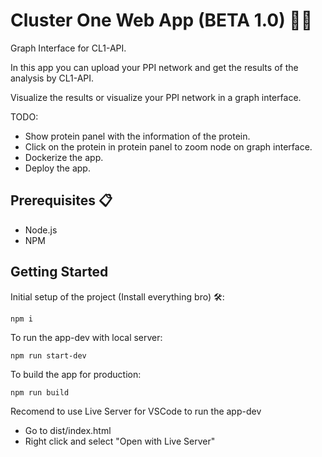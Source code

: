 # Cluster One Web App (BETA 1.0) 🧬🧬

Graph Interface for CL1-API.

In this app you can upload your PPI network and get the results of the analysis by CL1-API.

Visualize the results or visualize your PPI network in a graph interface.

TODO:

- Show protein panel with the information of the protein.
- Click on the protein in protein panel to zoom node on graph interface.
- Dockerize the app.
- Deploy the app.

## Prerequisites 📋

- Node.js
- NPM

## Getting Started

Initial setup of the project (Install everything bro) 🛠️:

```
npm i
```

To run the app-dev with local server:

```
npm run start-dev
```

To build the app for production:

```
npm run build
```

Recomend to use Live Server for VSCode to run the app-dev

- Go to dist/index.html
- Right click and select "Open with Live Server"
